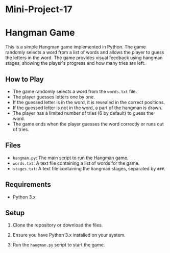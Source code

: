 # Mini-Project-17
# Hangman Game

This is a simple Hangman game implemented in Python. The game randomly selects a word from a list of words and allows the player to guess the letters in the word. The game provides visual feedback using hangman stages, showing the player's progress and how many tries are left.

## How to Play

- The game randomly selects a word from the `words.txt` file.
- The player guesses letters one by one.
- If the guessed letter is in the word, it is revealed in the correct positions.
- If the guessed letter is not in the word, a part of the hangman is drawn.
- The player has a limited number of tries (6 by default) to guess the word.
- The game ends when the player guesses the word correctly or runs out of tries.

## Files

- `hangman.py`: The main script to run the Hangman game.
- `words.txt`: A text file containing a list of words for the game.
- `stages.txt`: A text file containing the hangman stages, separated by `###`.

## Requirements

- Python 3.x

## Setup

1. Clone the repository or download the files.

2. Ensure you have Python 3.x installed on your system.

3. Run the `hangman.py` script to start the game.
